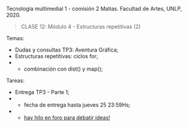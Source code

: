 Tecnología multimedial 1 - comisión 2 Matias. Facultad de Artes, UNLP, 2020.

> CLASE 12: Módulo 4 - Estructuras repetitivas (2)

Temas:

- Dudas y consultas TP3: Aventura Gráfica;
- Estructuras repetitivas: ciclos for;
- - combinación con dist() y map();


Tareas:
- Entrega TP3 - Parte 1;
- - fecha de entrega hasta jueves 25 23:59Hs;
- - [hay hilo en foro para debatir ideas!](http://www.colaboratorio3.org/mod/forum/discuss.php?d=185)
